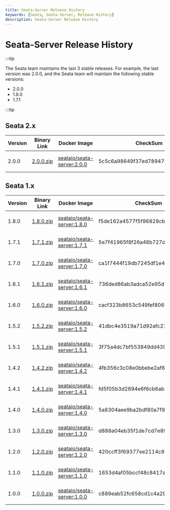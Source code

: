 ```yaml
---
title: Seata-Server Release History
keywords: [Seata, Seata-Server, Release History]
description: Seata-Server Release History
---
```



# Seata-Server Release History

:::tip

The Seata team maintains the last 3 stable releases. For example, the last version was 2.0.0, and the Seata team will maintain the following stable versions:

- 2.0.0
- 1.8.0
- 1.7.1

:::tip

## Seata 2.x

| Version | Binary Link                                                  | Docker Image                                                 | CheckSum                         | Release Notes                               | Reference Docs                              | Date       |
| ------- | ------------------------------------------------------------ | ------------------------------------------------------------ | -------------------------------- | ------------------------------------------- | ------------------------------------------- | ---------- |
| 2.0.0   | [2.0.0.zip](https://github.com/apache/incubator-seata/releases/download/v2.0.0/seata-server-2.0.0.zip) | [seataio/seata-server:2.0.0](https://hub.docker.com/r/seataio/seata-server/tags?page=1&name=2.0.0) | 5c5c6a98649f37ed7894743b21bc8777 | [2.0.x Release Notes](/docs/release-notes/) | [2.0.x Quick Start](/docs/user/quickstart/) | 2023-11-24 |

## Seata 1.x

| Version | Binary Link                                                  | Docker Image                                                 | CheckSum                         | Release Notes                                    | Reference Docs                                   | Date       |
| ------- | ------------------------------------------------------------ | ------------------------------------------------------------ | -------------------------------- | ------------------------------------------------ | ------------------------------------------------ | ---------- |
| 1.8.0   | [1.8.0.zip](https://github.com/apache/incubator-seata/releases/download/v1.8.0/seata-server-1.8.0.zip) | [seataio/seata-server:1.8.0](https://hub.docker.com/r/seataio/seata-server/tags?page=1&name=1.8.0) | f5de162a4577f5f96828cba75d912240 | [1.8.x Release Notes](/docs/v1.8/release-notes/) | [1.8.x Quick Start](/docs/v1.8/user/quickstart/) | 2023-10-31 |
| 1.7.1   | [1.7.1.zip](https://github.com/apache/incubator-seata/releases/download/v1.7.1/seata-server-1.7.1.zip) | [seataio/seata-server:1.7.1](https://hub.docker.com/r/seataio/seata-server/tags?page=1&name=1.7.1) | 5e7f41965f8f26a46b727d204eef3054 | [1.7.x Release Notes](/docs/v1.7/release-notes/) | [1.7.x Quick Start](/docs/v1.7/user/quickstart/) | 2023-09-05 |
| 1.7.0   | [1.7.0.zip](https://github.com/apache/incubator-seata/releases/download/v1.7.0/seata-server-1.7.0.zip) | [seataio/seata-server:1.7.0](https://hub.docker.com/r/seataio/seata-server/tags?page=1&name=1.7.0) | ca1f7444f19db7245df1e460fd468d30 | [1.7.x Release Notes](/docs/v1.7/release-notes/)      | [1.7.x Quick Start](/docs/v1.7/user/quickstart/)    | 2023-07-11 |
| 1.6.1   | [1.6.1.zip](https://github.com/apache/incubator-seata/releases/download/v1.6.1/seata-server-1.6.1.zip) | [seataio/seata-server:1.6.1](https://hub.docker.com/r/seataio/seata-server/tags?page=1&name=1.6.1) | 736ded86ab3adca52e95d253889179ef | [1.6.x Release Notes](/docs/v1.6/release-notes/)      | [1.6.x Quick Start](/docs/v1.6/user/quickstart/)    | 2022-12-22 |
| 1.6.0   | [1.6.0.zip](https://github.com/apache/incubator-seata/releases/download/v1.6.0/seata-server-1.6.0.zip) | [seataio/seata-server:1.6.0](https://hub.docker.com/r/seataio/seata-server/tags?page=1&name=1.6.0) | cacf323b8653c549fef806049f9e01f2 | [1.6.x Release Notes](/docs/v1.6/release-notes/)      | [1.6.x Quick Start](/docs/v1.6/user/quickstart/)    | 2022-12-17 |
| 1.5.2   | [1.5.2.zip](https://github.com/apache/incubator-seata/releases/download/v1.5.2/seata-server-1.5.2.zip) | [seataio/seata-server:1.5.2](https://hub.docker.com/r/seataio/seata-server/tags?page=1&name=1.5.2) | 41dbc4e3519a71d92afc212bb71a41c4 | [1.5.x Release Notes](/docs/v1.5/release-notes/)      | [1.5.x Quick Start](/docs/v1.5/user/quickstart/)    | 2022-07-13 |
| 1.5.1   | [1.5.1.zip](https://github.com/apache/incubator-seata/releases/download/v1.5.1/seata-server-1.5.1.zip) | [seataio/seata-server:1.5.1](https://hub.docker.com/r/seataio/seata-server/tags?page=1&name=1.5.1) | 3f75a4dc7bf553849dd439cc0faa2fdc | [1.5.x Release Notes](/docs/v1.5/release-notes/)      | [1.5.x Quick Start](/docs/v1.5/user/quickstart/)    | 2022-05-17 |
| 1.4.2   | [1.4.2.zip](https://github.com/apache/incubator-seata/releases/download/v1.4.2/seata-server-1.4.2.zip) | [seataio/seata-server:1.4.2](https://hub.docker.com/r/seataio/seata-server/tags?page=1&name=1.4.2) | 4fb356c3c08e0bbebe2af66419f62f2d | [1.4.x Release Notes](/docs/v1.4/release-notes/)      | [1.4.x Quick Start](/docs/v1.4/user/quickstart/)    | 2021-04-25 |
| 1.4.1   | [1.4.1.zip](https://github.com/apache/incubator-seata/releases/download/v1.4.1/seata-server-1.4.1.zip) | [seataio/seata-server:1.4.1](https://hub.docker.com/r/seataio/seata-server/tags?page=1&name=1.4.1) | fd5f05b3d2894e6f6cb6ab7ab21c5207 | [1.4.x Release Notes](/docs/v1.4/release-notes/)      | [1.4.x Quick Start](/docs/v1.4/user/quickstart/)    | 2021-02-08 |
| 1.4.0   | [1.4.0.zip](https://github.com/apache/incubator-seata/releases/download/v1.4.0/seata-server-1.4.0.zip) | [seataio/seata-server:1.4.0](https://hub.docker.com/r/seataio/seata-server/tags?page=1&name=1.4.0) | 5a8304aee9ba2bdf80a7f96cb2328f69 | [1.4.x Release Notes](/docs/v1.4/release-notes/)      | [1.4.x Quick Start](/docs/v1.4/user/quickstart/)    | 2020-11-02 |
| 1.3.0   | [1.3.0.zip](https://github.com/apache/incubator-seata/releases/download/v1.3.0/seata-server-1.3.0.zip) | [seataio/seata-server:1.3.0](https://hub.docker.com/r/seataio/seata-server/tags?page=1&name=1.3.0) | d888a04eb35f1de7cd7e89efabbbe779 | [1.3.x Release Notes](/docs/v1.3/release-notes/)      | [1.3.x Quick Start](/docs/v1.3/user/quickstart/)    | 2020-07-16 |
| 1.2.0   | [1.2.0.zip](https://github.com/apache/incubator-seata/releases/download/v1.2.0/seata-server-1.2.0.zip) | [seataio/seata-server:1.2.0](https://hub.docker.com/r/seataio/seata-server/tags?page=1&name=1.2.0) | 420ccff3f69377ee2114c9a390a5e0e3 | [1.2.x Release Notes](/docs/v1.2/release-notes/)      | [1.2.x Quick Start](/docs/v1.2/user/quickstart/)    | 2020-04-21 |
| 1.1.0   | [1.1.0.zip](https://github.com/apache/incubator-seata/releases/download/v1.1.0/seata-server-1.1.0.zip) | [seataio/seata-server:1.1.0](https://hub.docker.com/r/seataio/seata-server/tags?page=1&name=1.1.0) | 1653d4af05bccf48c8417a829c9ca0cf | [1.1.x Release Notes](/docs/v1.1/release-notes/)      | [1.1.x Quick Start](/docs/v1.1/user/quickstart/)    | 2020-02-20 |
| 1.0.0   | [1.0.0.zip](https://github.com/apache/incubator-seata/releases/download/v1.0.0/seata-server-1.0.0.zip) | [seataio/seata-server:1.0.0](https://hub.docker.com/r/seataio/seata-server/tags?page=1&name=1.0.0) | c889eab52fc658cd1c4a293858ded87f | [1.0.x Release Notes](/docs/v1.0/release-notes/)      | [1.0.x Quick Start](/docs/v1.0/user/quickstart/)    | 2019-12-21 |
